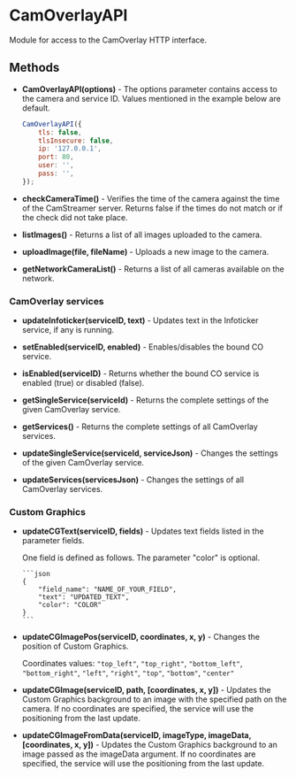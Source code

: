 # CamOverlayAPI

Module for access to the CamOverlay HTTP interface.

## Methods

-   **CamOverlayAPI(options)** - The options parameter contains access to the camera and service ID. Values mentioned in the example below are default.

    ```javascript
    CamOverlayAPI({
        tls: false,
        tlsInsecure: false,
        ip: '127.0.0.1',
        port: 80,
        user: '',
        pass: '',
    });
    ```

-   **checkCameraTime()** - Verifies the time of the camera against the time of the CamStreamer server.
    Returns false if the times do not match or if the check did not take place.

-   **listImages()** - Returns a list of all images uploaded to the camera.

-   **uploadImage(file, fileName)** - Uploads a new image to the camera.

-   **getNetworkCameraList()** - Returns a list of all cameras available on the network.

### CamOverlay services

-   **updateInfoticker(serviceID, text)** - Updates text in the Infoticker service, if any is running.

-   **setEnabled(serviceID, enabled)** - Enables/disables the bound CO service.

-   **isEnabled(serviceID)** - Returns whether the bound CO service is enabled (true) or disabled (false).

-   **getSingleService(serviceId)** - Returns the complete settings of the given CamOverlay service.

-   **getServices()** - Returns the complete settings of all CamOverlay services.

-   **updateSingleService(serviceId, serviceJson)** - Changes the settings of the given CamOverlay service.

-   **updateServices(servicesJson)** - Changes the settings of all CamOverlay services.

### Custom Graphics

-   **updateCGText(serviceID, fields)** - Updates text fields listed in the parameter fields.

    One field is defined as follows. The parameter "color" is optional.

        ```json
        {
            "field_name": "NAME_OF_YOUR_FIELD",
            "text": "UPDATED_TEXT",
            "color": "COLOR"
        }
        ```

-   **updateCGImagePos(serviceID, coordinates, x, y)** - Changes the position of Custom Graphics.

    Coordinates values: `"top_left"`, `"top_right"`, `"bottom_left"`, `"bottom_right"`, `"left"`, `"right"`, `"top"`, `"bottom"`, `"center"`

-   **updateCGImage(serviceID, path, [coordinates, x, y])** - Updates the Custom Graphics background to an image with the specified path on the camera.
    If no coordinates are specified, the service will use the positioning from the last update.

-   **updateCGImageFromData(serviceID, imageType, imageData, [coordinates, x, y])** - Updates the Custom Graphics background to an image passed as
    the imageData argument. If no coordinates are specified, the service will use the positioning from the last update.
